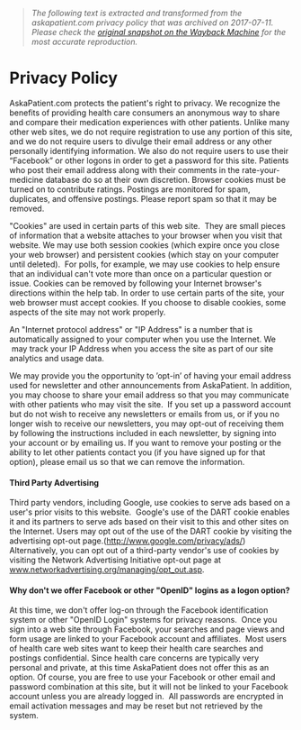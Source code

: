 > *The following text is extracted and transformed from the askapatient.com privacy policy that was archived on 2017-07-11. Please check the [original snapshot on the Wayback Machine](https://web.archive.org/web/20170711165409id_/http%3A//www.askapatient.com/general/privacy.asp) for the most accurate reproduction.*

# Privacy Policy

AskaPatient.com protects the patient's right to privacy. We recognize the benefits of providing health care consumers an anonymous way to share and compare their medication experiences with other patients. Unlike many other web sites, we do not require registration to use any portion of this site, and we do not require users to divulge their email address or any other personally identifying information. We also do not require users to use their “Facebook” or other logons in order to get a password for this site. Patients who post their email address along with their comments in the rate-your-medicine database do so at their own discretion. Browser cookies must be turned on to contribute ratings. Postings are monitored for spam, duplicates, and offensive postings. Please report spam so that it may be removed.

"Cookies" are used in certain parts of this web site.  They are small pieces of information that a website attaches to your browser when you visit that website. We may use both session cookies (which expire once you close your web browser) and persistent cookies (which stay on your computer until deleted).  For polls, for example, we may use cookies to help ensure that an individual can't vote more than once on a particular question or issue. Cookies can be removed by following your Internet browser's directions within the help tab. In order to use certain parts of the site, your web browser must accept cookies. If you choose to disable cookies, some aspects of the site may not work properly.

An "Internet protocol address" or "IP Address" is a number that is automatically assigned to your computer when you use the Internet. We  may track your IP Address when you access the site as part of our site analytics and usage data. 

We may provide you the opportunity to ’opt-in’ of having your email address used for newsletter and other announcements from AskaPatient. In addition, you may choose to share your email address so that you may communicate with other patients who may visit the site.  If you set up a password account but do not wish to receive any newsletters or emails from us, or if you no longer wish to receive our newsletters, you may opt-out of receiving them by following the instructions included in each newsletter, by signing into your account or by emailing us. If you want to remove your posting or the ability to let other patients contact you (if you have signed up for that option), please email us so that we can remove the information.

#### Third Party Advertising

Third party vendors, including Google, use cookies to serve ads based on a user's prior visits to this website.  Google's use of the DART cookie enables it and its partners to serve ads based on their visit to this and other sites on the Internet. Users may opt out of the use of the DART cookie by visiting the advertising opt-out page.(http://www.google.com/privacy/ads/)   
Alternatively, you can opt out of a third-party vendor's use of cookies by visiting the Network Advertising Initiative opt-out page at www.networkadvertising.org/managing/opt_out.asp. 

#### Why don't we offer Facebook or other "OpenID" logins as a logon option?

At this time, we don't offer log-on through the Facebook identification system or other "OpenID Login" systems for privacy reasons.  Once you sign into a web site through Facebook, your searches and page views and form usage are linked to your Facebook account and affiliates.  Most users of health care web sites want to keep their health care searches and postings confidential. Since health care concerns are typically very personal and private, at this time AskaPatient does not offer this as an option. Of course, you are free to use your Facebook or other email and password combination at this site, but it will not be linked to your Facebook account unless you are already logged in.  All passwords are encrypted in email activation messages and may be reset but not retrieved by the system. 
